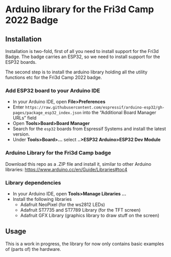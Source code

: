 # Arduino library for the Fri3d Camp 2022 Badge

## Installation

Installation is two-fold, first of all you need to install support for the Fri3d Badge. The badge carries an ESP32, so we need to install support for the ESP32 boards.

The second step is to install the arduino library holding all the utility functions etc for the Fri3d Camp 2022 badge.

### Add ESP32 board to your Arduino IDE

* In your Arduino IDE, open **File>Preferences**
* Enter `https://raw.githubusercontent.com/espressif/arduino-esp32/gh-pages/package_esp32_index.json` into the “Additional Board Manager URLs” field 
* Open **Tools>Board>Board Manager**
* Search for the `esp32` boards from Espressif Systems and install the latest version.
* Under **Tools>Board>...** select **..>ESP32 Arduino>ESP32 Dev Module**

### Arduino Library for the Fri3d Camp badge

Download this repo as a .ZIP file and install it, similar to other Arduino libraries: https://www.arduino.cc/en/Guide/Libraries#toc4

### Library dependencies

* In your Arduino IDE, open **Tools>Manage Libraries ...**
* Install the following libraries
  * Adafruit NeoPixel (for the ws2812 LEDs)
  * Adafruit ST7735 and ST7789 Library (for the TFT screen)
  * Adafruit GFX Library (graphics library to draw stuff on the screen)

## Usage

This is a work in progress, the library for now only contains basic examples of (parts of) the hardware.
